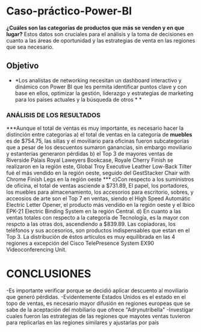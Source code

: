 # Caso-práctico-Power-BI

**¿Cuáles son las categorías de productos que más se venden y en que lugar?**
Estos datos son cruciales para el análisis y la toma de decisiones en cuanto a las áreas de oportunidad y las estrategias de venta en las regiones que sea necesario.
## Objetivo
* *Los analistas de networking necesitan un dashboard interactivo y dinámico con Power BI  que les permita identificar puntos clave y con base en ellos, optimizar la gestión, liderazgo y estrategias de marketing para los paises actuales y la búsqueda de otros * *
### ANÁLISIS DE LOS RESULTADOS
***Aunque el total de ventas es muy importante, es necesario hacer la distinción entre categorías    a) el total de ventas en la categoría de **muebles** es de $754.75, las sillas y el moviliario para oficinas fueron subcategorías que a pesar de los descuentos sumaron ganancias,  sin embargo moviliario y estanterías generaron pérdidas
b) el Top 3 de mayores ventas de Riverside Palais Royal Laweyers Bookcase, Royale Cherry Finish se realizaron en la región este, Global Troy Executive Leather Low-Back Tilter fué el más vendido en la región oeste, seguido del GestStacker Chair with Chrome Finish Legs en la región oeste ***
c)Con respecto a los suministros de oficina, el total de ventas asciende a $731.89, El papel, los portadores, los muebles para almacenamiento, los accesorios para escritorio, sobres, y acceosios de arte son el Top 7  en ventas, siendo el High Speed Automátic Electric Letter Opener, el producto más vendido en la región oeste y el Ibico EPK-21 Electric Binding System en la región Central.
d) En cuanto a las ventas totales con respecto a la categoría de Tecnología, es la mayor con respcto a las otras dos, ascendiendo a $839.89. Las copiadoras, los teléfonos y sus accesorios, son productos indispensables que estan en el Top 3. La distribución de éstos artículos es muy equilibrada en las 4 regiones a excepción del Cisco TelePresence System EX90 Videoconferencing Unit.

  #  CONCLUSIONES 
-Es importante verificar porque se decidió aplicar descuento al moviliario que generó pérdidas. 
-Evidentemente Estados Unidos es el estado en el topo de ventas, es necesario mayor difusión en regiones europeas que se sabe de la aceptación del mobiliario que ofrece "Adrynutribella"
-Investigar cuales fueron las estrategias de las regiones que mayotes ventas tuvieron para replicarlas en las regiones similares y ajustarlas por país
     
